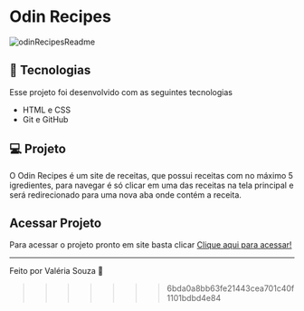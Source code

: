 # Odin Recipes

![odinRecipesReadme](https://user-images.githubusercontent.com/82419677/202042030-5652b414-c50f-4085-80b8-d3516672def6.png)

## 🚀 Tecnologias

Esse projeto foi desenvolvido com as seguintes tecnologias

- HTML e CSS
- Git e GitHub

## 💻 Projeto

O Odin Recipes é um site de receitas, que possui receitas com no máximo 5 igredientes, para navegar é só clicar em uma das receitas na tela principal e será redirecionado para uma nova aba onde contém a receita.

## Acessar Projeto

Para acessar o projeto pronto em site basta clicar [Clique aqui para acessar!](https://odin-recipes-pi.vercel.app/)

--- 

Feito por Valéria Souza 💅
>>>>>>> 6bda0a8bb63fe21443cea701c40f1101bdbd4e84
